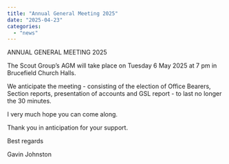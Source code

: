 ```yaml
---
title: "Annual General Meeting 2025"
date: "2025-04-23"
categories: 
  - "news"
---
```


ANNUAL GENERAL MEETING 2025

The Scout Group’s AGM will take place on Tuesday 6 May 2025 at 7 pm in Brucefield Church Halls.

We anticipate the meeting - consisting of the election of Office Bearers, Section reports, presentation of accounts and GSL report - to last no longer the 30 minutes.

I very much hope you can come along.

Thank you in anticipation for your support. 

Best regards

Gavin Johnston